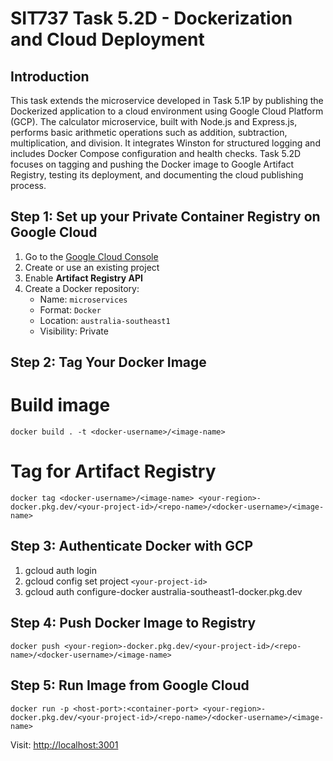# SIT737 Task 5.2D - Dockerization and Cloud Deployment

##  Introduction

This task extends the microservice developed in Task 5.1P by publishing the Dockerized application to a cloud environment using Google Cloud Platform (GCP). The calculator microservice, built with Node.js and Express.js, performs basic arithmetic operations such as addition, subtraction, multiplication, and division. It integrates Winston for structured logging and includes Docker Compose configuration and health checks. Task 5.2D focuses on tagging and pushing the Docker image to Google Artifact Registry, testing its deployment, and documenting the cloud publishing process.


##  Step 1: Set up your Private Container Registry on Google Cloud

1. Go to the [Google Cloud Console](https://console.cloud.google.com)
2. Create or use an existing project
3. Enable **Artifact Registry API**
4. Create a Docker repository:
   - Name: `microservices`
   - Format: `Docker`
   - Location: `australia-southeast1`
   - Visibility: Private


##  Step 2: Tag Your Docker Image

# Build image
`docker build . -t <docker-username>/<image-name>`

# Tag for Artifact Registry
`docker tag <docker-username>/<image-name> <your-region>-docker.pkg.dev/<your-project-id>/<repo-name>/<docker-username>/<image-name>`

## Step 3: Authenticate Docker with GCP
 1. gcloud auth login
 2. gcloud config set project `<your-project-id>`
 3. gcloud auth configure-docker australia-southeast1-docker.pkg.dev

##  Step 4: Push Docker Image to Registry
`docker push <your-region>-docker.pkg.dev/<your-project-id>/<repo-name>/<docker-username>/<image-name>`

## Step 5: Run Image from Google Cloud
`docker run -p <host-port>:<container-port> <your-region>-docker.pkg.dev/<your-project-id>/<repo-name>/<docker-username>/<image-name>`

Visit: [http://localhost:3001](http://localhost:3001)
